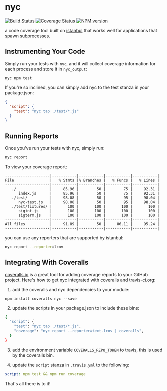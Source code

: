 # nyc

[![Build Status](https://travis-ci.org/bcoe/nyc.png)](https://travis-ci.org/bcoe/nyc)
[![Coverage Status](https://coveralls.io/repos/bcoe/nyc/badge.svg?branch=)](https://coveralls.io/r/bcoe/nyc?branch=)
[![NPM version](https://img.shields.io/npm/v/nyc.svg)](https://www.npmjs.com/package/nyc)

a code coverage tool built on [istanbul](https://www.npmjs.com/package/istanbul)
that works well for applications that spawn subprocesses.

## Instrumenting Your Code

Simply run your tests with `nyc`, and it will collect coverage information for
each process and store it in `nyc_output`:

```shell
nyc npm test
```

If you're so inclined, you can simply add nyc to the test stanza in your package.json:

```json
{
  "script": {
    "test": "nyc tap ./test/*.js"
  }
}
```

## Running Reports

Once you've run your tests with nyc, simply run:

```bash
nyc report
```

To view your coverage report:

```shell
--------------------|-----------|-----------|-----------|-----------|
File                |   % Stmts |% Branches |   % Funcs |   % Lines |
--------------------|-----------|-----------|-----------|-----------|
   ./               |     85.96 |        50 |        75 |     92.31 |
      index.js      |     85.96 |        50 |        75 |     92.31 |
   ./test/          |     98.08 |        50 |        95 |     98.04 |
      nyc-test.js   |     98.08 |        50 |        95 |     98.04 |
   ./test/fixtures/ |       100 |       100 |       100 |       100 |
      sigint.js     |       100 |       100 |       100 |       100 |
      sigterm.js    |       100 |       100 |       100 |       100 |
--------------------|-----------|-----------|-----------|-----------|
All files           |     91.89 |        50 |     86.11 |     95.24 |
--------------------|-----------|-----------|-----------|-----------|
```

you can use any reporters that are supported by istanbul:

```bash
nyc report --reporter=lcov
```

## Integrating With Coveralls

[coveralls.io](https://coveralls.io) is a great tool for adding
coverage reports to your GitHub project. Here's how to get nyc
integrated with coveralls and travis-ci.org:

1. add the coveralls and nyc dependencies to your module:

```shell
npm install coveralls nyc --save
```

2. update the scripts in your package.json to include these bins:

```bash
{
  "script": {
    "test": "nyc tap ./test/*.js",
    "coverage": "nyc report --reporter=text-lcov | coveralls",
  }
}
```

3. add the environment variable `COVERALLS_REPO_TOKEN` to travis, this is used by
  the coveralls bin.

4. update the `script` stanza in `.travis.yml` to the following:

```yaml
script: npm test && npm run coverage
```

That's all there is to it!
